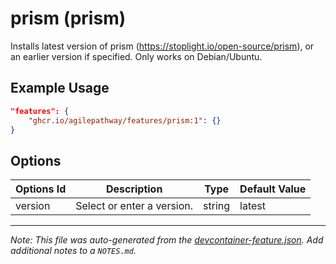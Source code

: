 
# prism (prism)

Installs latest version of prism (https://stoplight.io/open-source/prism), or an earlier version if specified.  Only works on Debian/Ubuntu.

## Example Usage

```json
"features": {
    "ghcr.io/agilepathway/features/prism:1": {}
}
```

## Options

| Options Id | Description | Type | Default Value |
|-----|-----|-----|-----|
| version | Select or enter a version. | string | latest |



---

_Note: This file was auto-generated from the [devcontainer-feature.json](https://github.com/agilepathway/features/blob/main/src/prism/devcontainer-feature.json).  Add additional notes to a `NOTES.md`._

